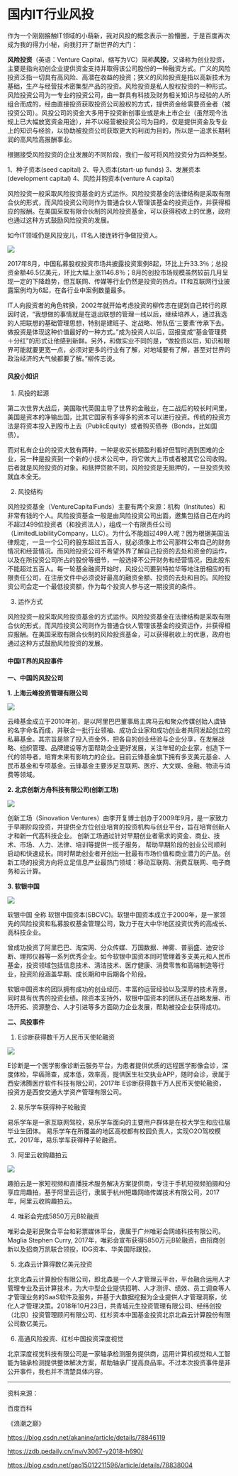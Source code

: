 # 国内IT行业风投

 作为一个刚刚接触IT领域的小萌新，我对风投的概念表示一脸懵圈，于是百度再次成为我的得力小秘，向我打开了新世界的大门：

 **风险投资**（英语：Venture Capital，缩写为VC）简称**风投**，又译称为创业投资，主要是指向初创企业提供资金支持并取得该公司股份的一种融资方式。广义的风险投资泛指一切具有高风险、高潜在收益的投资；狭义的风险投资是指以高新技术为基础，生产与经营技术密集型产品的投资。风险投资是私人股权投资的一种形式。风险投资公司为一专业的投资公司，由一群具有科技及财务相关知识与经验的人所组合而成的，经由直接投资获取投资公司股权的方式，提供资金给需要资金者（被投资公司）。风投公司的资金大多用于投资新创事业或是未上市企业（虽然现今法规上已大幅放宽资金用途），并不以经营被投资公司为目的，仅是提供资金及专业上的知识与经验，以协助被投资公司获取更大的利润为目的，所以是一追求长期利润的高风险高报酬事业。

 根据接受风险投资的企业发展的不同阶段，我们一般可将风险投资分为四种类型。 

1、种子资本(seed capital) 
2、导入资本(start-up funds) 
3、发展资本(development capital) 
4、风险并购资本(venture A capital) 

风险投资一般采取风险投资基金的方式运作。风险投资基金的法律结构是采取有限合伙的形式，而风险投资公司则作为普通合伙人管理该基金的投资运作，并获得相应的报酬。在美国采取有限合伙制的风险投资基金，可以获得税收上的优惠，政府也通过这种方式鼓励风险投资的发展。 

如今IT领域仍是风投宠儿，IT名人接连转行争做投资人。 

![](128.jpg)

2017年8月，中国私募股权投资市场共披露投资案例8起，环比上升33.3％；总投资金额46.5亿美元，环比大幅上涨1146.8％；8月的创投市场规模虽然较前几月呈现一定的下降趋势，但互联网、传媒等行业仍然是投资的热点。IT和互联网行业披露案例均为6起，在各行业中案例数量最多。

IT人向投资者的角色转换，2002年就开始考虑投资的柳传志在提到自己转行的原因时说，“我想做的事情就是在退出联想的管理一线以后，继续培养人，通过我选的人把联想的基础管理思想，特别是建班子、定战略、带队伍‘三要素’传承下去。做投资是体现这种价值最好的一种方式。”成为投资人以后，回报变成“基金管理费＋分红”的形式让他感到新鲜。另外，和做实业不同的是，“做投资以后，知识和眼界可能就要更宽一点，必须对更多的行业有了解，对地域要有了解，甚至对世界的政治经济的大气候都要了解。”柳传志说。 

#### 风投小知识

1. 风投的起源

 第二次世界大战后，美国取代英国主导了世界的金融业，在二战后的较长时间里，美国是资本的净输出国，比其它国家有多得多的资本可以进行投资。传统的投资方法是将资本投入到股市上去（PublicEquity）或者购买债券（Bonds，比如国债）。

 而对私有企业的投资大致有两种，一种是收买长期盈利看好但暂时遇到困难的企业，另一种是投资到一个新的小技术公司中，将它做大上市或者被其它公司收购。后者就是风险投资的对象。和抵押贷款不同，风险投资是无抵押的，一旦投资失败就血本全无。

 2. 风投结构

 风险投资基金（VentureCapitalFunds）主要有两个来源：机构（Institutes）和非常有钱的个人。风险投资基金一般是由风险投资公司出面，邀集包括自己在内的不超过499位投资者（和投资法人），组成一个有限责任公司（LimitedLiabilityCompany，LLC）。为什么不能超过499人呢？因为根据美国法律规定，一旦一个公司的股东超过五百人，就必须像上市公司那样公布自己的财务情况和经营情况。而风险投资公司不希望外界了解自己投资的去处和资金的运作，以及在所投资公司所占的股份等细节，一般选择不公开财务和经营情况，因此股东不能超过五百人。每一轮基金融资开始时，风投公司要到特拉华等地注册相应的有限责任公司，在注册文件中必须说好最高的融资金额、投资的去处和目的。风险投资公司会定一个最低投资额，作为每个投资人参与这一期投资的条件。

 3. 运作方式

 风险投资一般采取风险投资基金的方式运作。风险投资基金在法律结构是采取有限合伙的形式，而风险投资公司则作为普通合伙人管理该基金的投资运作，并获得相应报酬。在美国采取有限合伙制的风险投资基金，可以获得税收上的优惠，政府也通过这种方式鼓励风险投资的发展。

#### 中国IT界的风投事件

**一、中国的风投公司**

**1. 上海云峰投资管理有限公司**

![](123.jpg)

云峰基金成立于2010年初，是以阿里巴巴董事局主席马云和聚众传媒创始人虞锋的名字命名而成，并联合一批行业领袖、成功企业家和成功创业者共同发起创立的私募基金。其宗旨是除了投入资金外，把各自的创业经验与企业分享，在发展战略、组织管理、品牌建设等方面帮助企业更好发展，关注年轻的企业家，创造下一代的领导者，培育未来有影响力的企业。目前云锋基金旗下拥有多支美元基金、人民币基金和专项基金。云锋基金主要涉足互联网、医疗、大文娱、金融、物流与消费等领域。

**2. 北京创新方舟科技有限公司(创新工场)**

![](124.jpg)

创新工场（Sinovation Ventures）由李开复博士创办于2009年9月，是一家致力于早期阶段投资，并提供全方位创业培育的投资机构与创业平台，旨在培育创新人才和新一代高科技企业。 
创新工场通过针对早期创业者需求的资金、商业、技术、市场、人力、法律、培训等提供一揽子服务， 帮助早期阶段的创业公司顺利启动和快速成长。同时帮助创业者开创出一批最有市场价值和商业潜力的产品。创新工场的投资方向将立足信息产业最热门领域：移动互联网、消费互联网、电子商务和云计算。

**3. 软银中国**

![](125.jpg)

软银中国 全称 软银中国资本(SBCVC)。软银中国资本成立于2000年，是一家领先的风险投资和私募股权基金管理公司，致力于在大中华地区投资优秀的高成长、高科技企业。

曾成功投资了阿里巴巴、淘宝网、分众传媒、万国数据、神雾、普丽盛、迪安诊断、理邦仪器等一系列优秀企业。如今软银中国资本同时管理着多支美元和人民币基金，投资领域包括信息技术、清洁技术、医疗健康、消费零售和高端制造等行业，投资阶段涵盖早期、成长期和中后期各个阶段。

软银中国资本的团队拥有成功的创业经历、丰富的运营经验以及深厚的技术背景，同时具有优秀的投资业绩。除资本支持外，软银中国资本的团队还在战略发展、市场开拓、资源整合、人才引进等多方面助力企业发展，帮助被投企业获得成功。

**二、风投事件**

1. E诊断获得数千万人民币天使轮融资

![](126.jpg)

E诊断是一个医学影像诊断云服务平台，为患者提供优质的远程医学影像会诊，深度体检，早癌筛查，成本低，效率高，提供医生社交执业APP，随时会诊，隶属于西安沸腾医疗软件科技有限公司，2017年 E诊断获得数千万人民币天使轮融资，投资方是西安交通大学资产管理有限公司。

2. 易乐学车获得种子轮融资

易乐学车是一家互联网驾校，易乐学车面向的主要用户群体是在校大学生和应往届毕业生团体。 易乐学车在所覆盖的地区高校都有校园负责人，实现O2O驾校模式，2017年，易乐学车获得种子轮融资。

3. 阿里云收购趣拍云

![](127.jpg)

趣拍云是一家短视频和直播技术服务解决方案提供商，专注于手机短视频拍摄和分享应用趣拍，基于阿里云运行，隶属于杭州短趣网络传媒技术有限公司，2017年，阿里云收购趣拍云。


4. 唯彩会完成5850万元B轮融资

唯彩会是彩民聚合平台和彩票媒体平台，隶属于广州唯彩会网络科技有限公司。 Maglia Stephen Curry, 2017年，唯彩会宣布获得5850万元B轮融资，由招商创新以及招商万凯联合领投，IDG资本、华美国际跟投。


5. 北森云计算得数亿美元投资

北京北森云计算股份有限公司，即北森是一个人才管理云平台，平台融合运用人才管理专业及云计算技术，为大中型企业提供招聘、人才测评、绩效、员工调查等人才管理业务的SaaS软件及服务，并基于大数据挖掘为企业提供人才管理洞察，优化人才管理决策。2018年10月23日，共青城元生投资管理有限公司、经纬创投（北京）投资管理顾问有限公司、红杉资本中国基金投资北京北森云计算股份有限公司数亿美元。

6. 高通风险投资、红杉中国投资深度视觉

北京深度视觉科技有限公司是一家轴承检测服务提供商，运用计算机视觉和人工智能为轴承检测提供整体解决方案，帮助轴承厂提高良品率。不过本次投资事件是非公开事件，我也并不清楚具体内容。


----
资料来源：

百度百科

《浪潮之巅》

<https://blog.csdn.net/akanine/article/details/78846119>

<https://zdb.pedaily.cn/inv/v3067-y2018-h690/>

<https://blog.csdn.net/gao15012211596/article/details/78838004>

